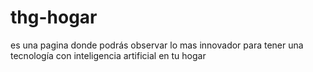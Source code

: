 # thg-hogar
es una pagina donde podrás observar lo mas innovador para tener una tecnología con inteligencia artificial en tu hogar
